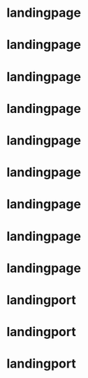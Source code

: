 # landingpage
# landingpage
# landingpage
# landingpage
# landingpage
# landingpage
# landingpage
# landingpage
# landingpage
# landingport
# landingport
# landingport

